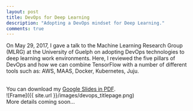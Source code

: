 ```yaml
---
layout: post
title: DevOps for Deep Learning
description: "Adopting a DevOps mindset for Deep Learning."
comments: true
---
```


On May 29, 2017, I gave a talk to the Machine Learning Research Group (MLRG) at
the University of Guelph on adopting DevOps technologies to deep learning work
environments. Here, I reviewed the five pillars of DevOps and how we can combine
TensorFlow with a number of different tools such as: AWS, MAAS, Docker,
Kubernetes, Juju. 

<br />
You can download my <a href="https://drive.google.com/file/d/1rUyAx6kFCDhilBE0-Na926t2ltW-KkCk/view?usp=sharing" target="_blank">Google Slides in PDF</a>.

<br />
![Frame]({{ site.url }}/images/devops_titlepage.png)

<br />
More details coming soon...
